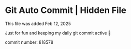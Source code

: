 # Git Auto Commit | Hidden File

This file was added Feb 12, 2025

Just for fun and keeping my daily git commit active 🤪

commit number: 818578
